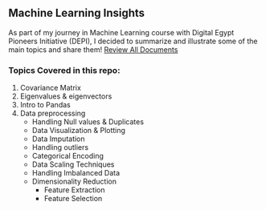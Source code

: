 ## Machine Learning Insights 
As part of my journey in Machine Learning course with Digital Egypt Pioneers Initiative (DEPI), I decided to summarize and illustrate some of the main topics and share them!
[Review All Documents](https://drive.google.com/drive/u/1/folders/1SdZLVksi-9kDAAv-Q6wNqURpmxsD1Mhm)

### Topics Covered in this repo:
1. Covariance Matrix
2. Eigenvalues & eigenvectors
3. Intro to Pandas
4. Data preprocessing  
      - Handling Null values & Duplicates
      - Data Visualization & Plotting 
      - Data Imputation
      - Handling outliers
      - Categorical Encoding
      - Data Scaling Techniques
      - Handling Imbalanced Data
      - Dimensionality Reduction
           - Feature Extraction
           - Feature Selection




